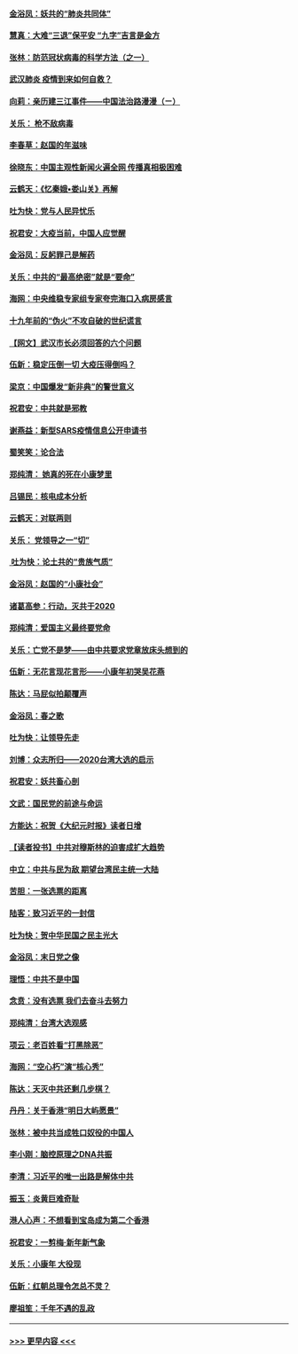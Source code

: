 #### [金浴凤：妖共的“肺炎共同体”](../pages/nsc993/n11829448.md?t=01291755) 
#### [慧真：大难“三退”保平安 “九字”吉言是金方](../pages/nsc993/n11829501.md?t=01291755) 
#### [张林：防范冠状病毒的科学方法（之一）](../pages/nsc993/n11828618.md?t=01291755) 
#### [武汉肺炎 疫情到来如何自救？](../pages/nsc993/n11827632.md?t=01291755) 
#### [向莉：亲历建三江事件——中国法治路漫漫（ㄧ）](../pages/nsc993/n11827190.md?t=01291755) 
#### [关乐： 枪不敌病毒](../pages/nsc993/n11826746.md?t=01291755) 
#### [李春草：赵国的年滋味](../pages/nsc993/n11826321.md?t=01291755) 
#### [徐晓东：中国主观性新闻火遍全网 传播真相极困难](../pages/nsc993/n11826508.md?t=01291755) 
#### [云鹤天：《忆秦娥▪娄山关》再解](../pages/nsc993/n11824682.md?t=01291755) 
#### [吐为快：党与人民异忧乐](../pages/nsc993/n11824660.md?t=01291755) 
#### [祝君安：大疫当前，中国人应觉醒](../pages/nsc993/n11821946.md?t=01291755) 
#### [金浴凤：反躬罪己是解药](../pages/nsc993/n11820280.md?t=01291755) 
#### [关乐：中共的“最高绝密”就是“要命”](../pages/nsc993/n11816946.md?t=01291755) 
#### [海网：中央维稳专家组专家夸完海口入病房感言](../pages/nsc993/n11815138.md?t=01291755) 
#### [十九年前的“伪火”不攻自破的世纪谎言](../pages/nsc993/n11813238.md?t=01291755) 
#### [【网文】武汉市长必须回答的六个问题](../pages/nsc993/n11813848.md?t=01291755) 
#### [伍新：稳定压倒一切 大疫压得倒吗？](../pages/nsc993/n11812634.md?t=01291755) 
#### [梁京：中国爆发“新非典”的警世意义](../pages/nsc993/n11812554.md?t=01291755) 
#### [祝君安：中共就是邪教](../pages/nsc993/n11812431.md?t=01291755) 
#### [谢燕益：新型SARS疫情信息公开申请书](../pages/nsc993/n11808840.md?t=01291755) 
#### [蜀笑笑：论合法](../pages/nsc993/n11808064.md?t=01291755) 
#### [郑纯清： 她真的死在小康梦里](../pages/nsc993/n11806623.md?t=01291755) 
#### [吕锡民：核电成本分析](../pages/nsc993/n11806284.md?t=01291755) 
#### [云鹤天：对联两则](../pages/nsc993/n11805957.md?t=01291755) 
#### [关乐： 党领导之一“切”](../pages/nsc993/n11804505.md?t=01291755) 
#### [ 吐为快：论土共的“贵族气质”](../pages/nsc993/n11804490.md?t=01291755) 
#### [金浴凤：赵国的“小康社会”](../pages/nsc993/n11804452.md?t=01291755) 
#### [诸葛高参：行动，灭共于2020](../pages/nsc993/n11804120.md?t=01291755) 
#### [郑纯清：爱国主义最终要党命](../pages/nsc993/n11802197.md?t=01291755) 
#### [关乐：亡党不是梦——由中共要求党章放床头想到的](../pages/nsc993/n11802156.md?t=01291755) 
#### [伍新：无花言现花言形——小康年初哭吴花燕](../pages/nsc993/n11800044.md?t=01291755) 
#### [陈达：马屁似拍颠覆声](../pages/nsc993/n11800010.md?t=01291755) 
#### [金浴凤：春之歌](../pages/nsc993/n11797687.md?t=01291755) 
#### [吐为快：让领导先走](../pages/nsc993/n11797512.md?t=01291755) 
#### [刘博：众志所归——2020台湾大选的启示](../pages/nsc993/n11796878.md?t=01291755) 
#### [祝君安：妖共畜心剖](../pages/nsc993/n11794273.md?t=01291755) 
#### [文武：国民党的前途与命运](../pages/nsc993/n11794198.md?t=01291755) 
#### [方能达：祝贺《大纪元时报》读者日增](../pages/nsc993/n11793807.md?t=01291755) 
#### [【读者投书】中共对穆斯林的迫害成扩大趋势](../pages/nsc993/n11791371.md?t=01291755) 
#### [中立：中共与民为敌 期望台湾民主统一大陆](../pages/nsc993/n11790392.md?t=01291755) 
#### [苦胆：一张选票的距离](../pages/nsc993/n11788914.md?t=01291755) 
#### [陆客：致习近平的一封信](../pages/nsc993/n11788867.md?t=01291755) 
#### [吐为快：贺中华民国之民主光大](../pages/nsc993/n11788618.md?t=01291755) 
#### [金浴凤：末日党之像](../pages/nsc993/n11787475.md?t=01291755) 
#### [理悟：中共不是中国](../pages/nsc993/n11787463.md?t=01291755) 
#### [念贲：没有选票  我们去奋斗去努力](../pages/nsc993/n11787398.md?t=01291755) 
#### [郑纯清：台湾大选观感](../pages/nsc993/n11786210.md?t=01291755) 
#### [项云：老百姓看“打黑除恶”](../pages/nsc993/n11785398.md?t=01291755) 
#### [海网：“空心朽”演“核心秀”](../pages/nsc993/n11783874.md?t=01291755) 
#### [陈达：天灭中共还剩几步棋？](../pages/nsc993/n11783719.md?t=01291755) 
#### [丹丹：关于香港“明日大屿愿景”](../pages/nsc993/n11783273.md?t=01291755) 
#### [张林：被中共当成牲口奴役的中国人](../pages/nsc993/n11782397.md?t=01291755) 
#### [李小刚：脑控原理之DNA共振](../pages/nsc993/n11780962.md?t=01291755) 
#### [李清：习近平的唯一出路是解体中共](../pages/nsc993/n11780866.md?t=01291755) 
#### [振玉：炎黄巨难奇耻](../pages/nsc993/n11779632.md?t=01291755) 
#### [港人心声：不想看到宝岛成为第二个香港](../pages/nsc993/n11778817.md?t=01291755) 
#### [祝君安：一剪梅‧新年新气象](../pages/nsc993/n11776340.md?t=01291755) 
#### [关乐：小康年 大役现](../pages/nsc993/n11774213.md?t=01291755) 
#### [伍新：红朝总理令怎总不灵？](../pages/nsc993/n11770813.md?t=01291755) 
#### [廖祖笙：千年不遇的乱政](../pages/nsc993/n11770373.md?t=01291755) 

----
#### [ >>> 更早内容 <<< ](../indexes/nsc993-earlier.md)
